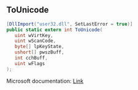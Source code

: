 ## ToUnicode

```csharp
[DllImport("user32.dll", SetLastError = true)]
public static extern int ToUnicode(
   uint wVirtKey,
   uint wScanCode,
   byte[] lpKeyState,
   ushort[] pwszBuff,
   int cchBuff,
   uint wFlags
);
```

Microsoft documentation: [Link](https://docs.microsoft.com/en-us/windows/win32/api/winuser/nf-winuser-tounicode)
